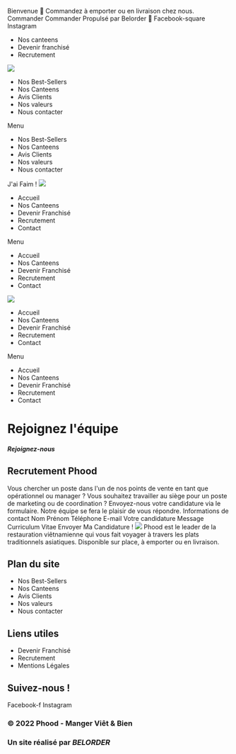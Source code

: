 Bienvenue 👋
Commandez à emporter ou en livraison chez nous.
Commander
Commander
Propulsé par Belorder 🚀 
Facebook-square Instagram
  * Nos canteens
  * Devenir franchisé
  * Recrutement


![](https://phood.fr/wp-content/uploads/2022/01/Group-66-1.svg)
  * Nos Best-Sellers
  * Nos Canteens
  * Avis Clients
  * Nos valeurs
  * Nous contacter


Menu
  * Nos Best-Sellers
  * Nos Canteens
  * Avis Clients
  * Nos valeurs
  * Nous contacter


J'ai Faim !
![](https://phood.fr/wp-content/uploads/2022/01/Group-66-1.svg)
  * Accueil
  * Nos Canteens
  * Devenir Franchisé
  * Recrutement
  * Contact


Menu
  * Accueil
  * Nos Canteens
  * Devenir Franchisé
  * Recrutement
  * Contact


![](https://phood.fr/wp-content/uploads/2022/01/Group-66-1.svg)
  * Accueil
  * Nos Canteens
  * Devenir Franchisé
  * Recrutement
  * Contact


Menu
  * Accueil
  * Nos Canteens
  * Devenir Franchisé
  * Recrutement
  * Contact


#  Rejoignez l'équipe 
#####  Rejoignez-nous 
##  Recrutement Phood 
Vous chercher un poste dans l'un de nos points de vente en tant que opérationnel ou manager ?
Vous souhaitez travailler au siège pour un poste de marketing ou de coordination ?
Envoyez-nous votre candidature via le formulaire. Notre équipe se fera le plaisir de vous répondre.
Informations de contact 
Nom 
Prénom 
Téléphone 
E-mail 
Votre candidature 
Message 
Curriculum Vitae 
Envoyer Ma Candidature !
![](https://phood.fr/wp-content/uploads/2022/02/logo_blanc_tagline-copy.svg)
Phood est le leader de la restauration viêtnamienne qui vous fait voyager à travers les plats traditionnels asiatiques. Disponible sur place, à emporter ou en livraison.
## Plan du site
  * Nos Best-Sellers
  * Nos Canteens
  * Avis Clients
  * Nos valeurs
  * Nous contacter


## Liens utiles
  * Devenir Franchisé
  * Recrutement
  * Mentions Légales


## Suivez-nous !
Facebook-f Instagram
### © 2022 Phood - Manger Viêt & Bien
### Un site réalisé par _BELORDER_
